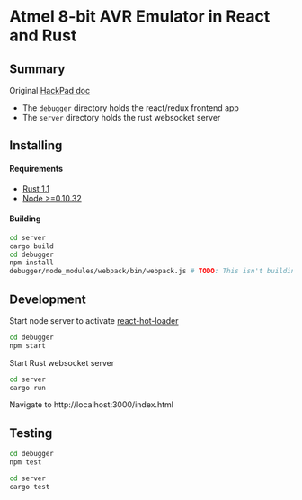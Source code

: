 # Atmel 8-bit AVR Emulator in React and Rust

## Summary

Original [HackPad doc](https://hackpad.com/Atmel-AVR-Emulator-oInhZ8NzxKG)

* The `debugger` directory holds the react/redux frontend app
* The `server` directory holds the rust websocket server

## Installing

#### Requirements

* [Rust 1.1](http://www.rust-lang.org/install.html)
* [Node >=0.10.32](https://nodejs.org/download/)

#### Building

``` bash
cd server
cargo build
cd debugger
npm install
debugger/node_modules/webpack/bin/webpack.js # TODO: This isn't building to ./bundle.js any more - maybe react-hot-loader is interfering?
```

## Development

Start node server to activate [react-hot-loader](https://github.com/gaearon/react-hot-loader)
``` bash
cd debugger
npm start
```

Start Rust websocket server
``` bash
cd server
cargo run
```

Navigate to http://localhost:3000/index.html

## Testing

``` bash
cd debugger
npm test
```

``` bash
cd server
cargo test
```
